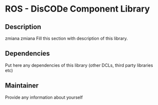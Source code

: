 ROS - DisCODe Component Library
===============================

Description
-----------
zmiana zmiana
Fill this section with description of this library.

Dependencies
------------

Put here any dependencies of this library (other DCLs, third party libraries etc)

Maintainer
----------

Provide any information about yourself
